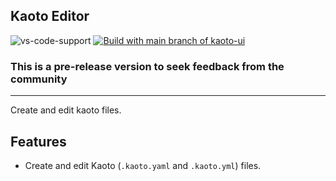 ## Kaoto Editor

![vs-code-support](https://img.shields.io/badge/Visual%20Studio%20Code-1.46.0+-blue.svg)
[![Build with main branch of kaoto-ui](https://github.com/KaotoIO/vscode-kaoto/actions/workflows/main-kaoto.yaml/badge.svg)](https://github.com/KaotoIO/vscode-kaoto/actions/workflows/main-kaoto.yaml)

### **This is a pre-release version to seek feedback from the community**

---

Create and edit kaoto files.

## Features

- Create and edit Kaoto (`.kaoto.yaml` and `.kaoto.yml`) files.
